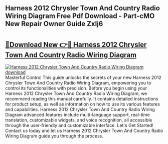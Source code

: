 ## Harness 2012 Chrysler Town And Country Radio Wiring Diagram Free Pdf Download - Part-cMO New Repair Owner Guide ZxIj6

# <h2><a href="http://dfl9ix.blite.top/?on=Harness+2012+Chrysler+Town+And+Country+Radio+Wiring+Diagram">🔗Download New 👉🔴 Harness 2012 Chrysler Town And Country Radio Wiring Diagram</a></h2>

[![Harness 2012 Chrysler Town And Country Radio Wiring Diagram download](https://i.imgur.com/lujVjoI.png)](http://dfl9ix.blite.top/?on=Harness+2012+Chrysler+Town+And+Country+Radio+Wiring+Diagram)
Masterful Control This guide unlocks the secrets of your new Harness 2012 Chrysler Town And Country Radio Wiring Diagram, empowering you to control its functionalities with precision. Before you begin using your Harness 2012 Chrysler Town And Country Radio Wiring Diagram, we recommend reading this manual carefully. It contains detailed instructions for product setup, as well as information on how to use its various features and capabilities. Harness 2012 Chrysler Town And Country Radio Wiring Diagram advanced features include multi-language support, real-time translation, customizable widgets, and voice recognition, all accessible through the user-friendly and customizable interface. Let's Get Started! Contact us today and let us Harness 2012 Chrysler Town And Country Radio Wiring Diagram guide you through the process.
